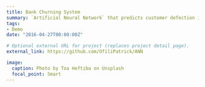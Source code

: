 ```yaml
---
title: Bank Churning System
summary: `Artificial Neural Network` that predicts customer defection in a bank.
tags:
- Demo
date: "2016-04-27T00:00:00Z"

# Optional external URL for project (replaces project detail page).
external_link: https://github.com/OfiliPatrick/ANN

image:
  caption: Photo by Toa Heftiba on Unsplash
  focal_point: Smart
---
```

